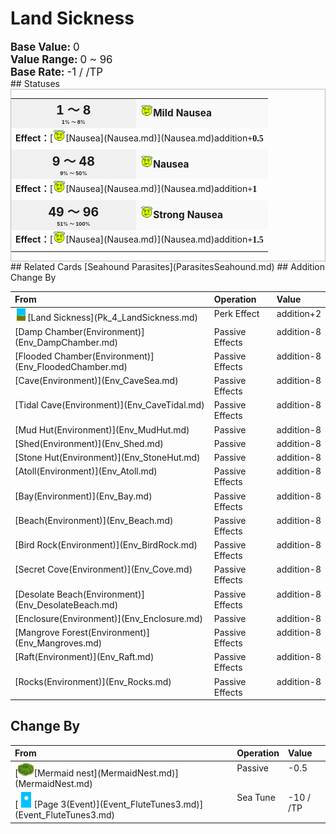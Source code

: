 # Land Sickness  
  
<div style="font-size:1.2em"><b>Base Value: </b> 0 </div>  
<div style="font-size:1.2em"><b>Value Range: </b> 0 ~ 96 </div>  
<div style="font-size:1.2em"><b>Base Rate: </b> -1 / /TP </div>  
## Statuses  
<div  style="border:1px solid #BBB"><table><tr style="height:2em;"><td style="background-color:#F0F0F0;text-align:center;width:180px;font-size:1.4em;font-weight:bold;vertical-align:middle;"><div>1 ～ 8<div><div style="font-size:0.4em">1% ～ 8%</div></td><td colspan=2 style="font-size:1.1em;vertical-align:middle;background-color:#F9F9F9;"><div><b><div style="width:20px;display:inline-block;text-align:center"><img decoding="async" src="Sprite/Dizzy.png" href="a.md" style="max-width:20px;max-height:20px;"></div>Mild Nausea</b></div><div style="font-size:0.8em;padding-top:4px;"></div></td></tr><tr><td colspan=2><b>Effect：</b>[<div style="width:20px;display:inline-block;text-align:center"><img decoding="async" src="Sprite/Dizzy.png" href="a.md" style="max-width:20px;max-height:20px;"></div>[Nausea](Nausea.md)](Nausea.md)addition<span style="font-family:ui-monospace"><b>+0.5</b></span></td></tr><tr><td colspan=2></td></tr><tr style="height:2em;"><td style="background-color:#F0F0F0;text-align:center;width:180px;font-size:1.4em;font-weight:bold;vertical-align:middle;"><div>9 ～ 48<div><div style="font-size:0.4em">9% ～ 50%</div></td><td colspan=2 style="font-size:1.1em;vertical-align:middle;background-color:#F9F9F9;"><div><b><div style="width:20px;display:inline-block;text-align:center"><img decoding="async" src="Sprite/Dizzy.png" href="a.md" style="max-width:20px;max-height:20px;"></div>Nausea</b></div><div style="font-size:0.8em;padding-top:4px;"></div></td></tr><tr><td colspan=2><b>Effect：</b>[<div style="width:20px;display:inline-block;text-align:center"><img decoding="async" src="Sprite/Dizzy.png" href="a.md" style="max-width:20px;max-height:20px;"></div>[Nausea](Nausea.md)](Nausea.md)addition<span style="font-family:ui-monospace"><b>+1</b></span></td></tr><tr><td colspan=2></td></tr><tr style="height:2em;"><td style="background-color:#F0F0F0;text-align:center;width:180px;font-size:1.4em;font-weight:bold;vertical-align:middle;"><div>49 ～ 96<div><div style="font-size:0.4em">51% ～ 100%</div></td><td colspan=2 style="font-size:1.1em;vertical-align:middle;background-color:#F9F9F9;"><div><b><div style="width:20px;display:inline-block;text-align:center"><img decoding="async" src="Sprite/Dizzy.png" href="a.md" style="max-width:20px;max-height:20px;"></div>Strong Nausea</b></div><div style="font-size:0.8em;padding-top:4px;"></div></td></tr><tr><td colspan=2><b>Effect：</b>[<div style="width:20px;display:inline-block;text-align:center"><img decoding="async" src="Sprite/Dizzy.png" href="a.md" style="max-width:20px;max-height:20px;"></div>[Nausea](Nausea.md)](Nausea.md)addition<span style="font-family:ui-monospace"><b>+1.5</b></span></td></tr><tr><td colspan=2></td></tr></table></div>  
## Related Cards  
[Seahound Parasites](ParasitesSeahound.md)  
## Addition Change By  
<table class="table table-bordered" data-toggle="table"  ><thead style=""><tr ><th  style="text-align:left;vertical-align:top;"  >From</th><th  style="text-align:left;vertical-align:top;"  >Operation</th><th  style="text-align:left;vertical-align:top;"  >Value</th></tr></thead><tr ><td  style="text-align:left;vertical-align:top;"  ><div style="width:20px;display:inline-block;text-align:center"><img decoding="async" src="Sprite/GrasslandsEastern.png" href="a.md" style="max-width:20px;max-height:20px;"></div>[Land Sickness](Pk_4_LandSickness.md)</td><td  style="text-align:left;vertical-align:top;"  >Perk Effect</td><td  style="text-align:left;vertical-align:top;"  >addition+2</td></tr><tr ><td  style="text-align:left;vertical-align:top;"  >[Damp Chamber(Environment)](Env_DampChamber.md)</td><td  style="text-align:left;vertical-align:top;"  >Passive Effects</td><td  style="text-align:left;vertical-align:top;"  >addition-8</td></tr><tr ><td  style="text-align:left;vertical-align:top;"  >[Flooded Chamber(Environment)](Env_FloodedChamber.md)</td><td  style="text-align:left;vertical-align:top;"  >Passive Effects</td><td  style="text-align:left;vertical-align:top;"  >addition-8</td></tr><tr ><td  style="text-align:left;vertical-align:top;"  >[Cave(Environment)](Env_CaveSea.md)</td><td  style="text-align:left;vertical-align:top;"  >Passive Effects</td><td  style="text-align:left;vertical-align:top;"  >addition-8</td></tr><tr ><td  style="text-align:left;vertical-align:top;"  >[Tidal Cave(Environment)](Env_CaveTidal.md)</td><td  style="text-align:left;vertical-align:top;"  >Passive Effects</td><td  style="text-align:left;vertical-align:top;"  >addition-8</td></tr><tr ><td  style="text-align:left;vertical-align:top;"  >[Mud Hut(Environment)](Env_MudHut.md)</td><td  style="text-align:left;vertical-align:top;"  >Passive</td><td  style="text-align:left;vertical-align:top;"  >addition-8</td></tr><tr ><td  style="text-align:left;vertical-align:top;"  >[Shed(Environment)](Env_Shed.md)</td><td  style="text-align:left;vertical-align:top;"  >Passive</td><td  style="text-align:left;vertical-align:top;"  >addition-8</td></tr><tr ><td  style="text-align:left;vertical-align:top;"  >[Stone Hut(Environment)](Env_StoneHut.md)</td><td  style="text-align:left;vertical-align:top;"  >Passive</td><td  style="text-align:left;vertical-align:top;"  >addition-8</td></tr><tr ><td  style="text-align:left;vertical-align:top;"  >[Atoll(Environment)](Env_Atoll.md)</td><td  style="text-align:left;vertical-align:top;"  >Passive Effects</td><td  style="text-align:left;vertical-align:top;"  >addition-8</td></tr><tr ><td  style="text-align:left;vertical-align:top;"  >[Bay(Environment)](Env_Bay.md)</td><td  style="text-align:left;vertical-align:top;"  >Passive Effects</td><td  style="text-align:left;vertical-align:top;"  >addition-8</td></tr><tr ><td  style="text-align:left;vertical-align:top;"  >[Beach(Environment)](Env_Beach.md)</td><td  style="text-align:left;vertical-align:top;"  >Passive Effects</td><td  style="text-align:left;vertical-align:top;"  >addition-8</td></tr><tr ><td  style="text-align:left;vertical-align:top;"  >[Bird Rock(Environment)](Env_BirdRock.md)</td><td  style="text-align:left;vertical-align:top;"  >Passive Effects</td><td  style="text-align:left;vertical-align:top;"  >addition-8</td></tr><tr ><td  style="text-align:left;vertical-align:top;"  >[Secret Cove(Environment)](Env_Cove.md)</td><td  style="text-align:left;vertical-align:top;"  >Passive Effects</td><td  style="text-align:left;vertical-align:top;"  >addition-8</td></tr><tr ><td  style="text-align:left;vertical-align:top;"  >[Desolate Beach(Environment)](Env_DesolateBeach.md)</td><td  style="text-align:left;vertical-align:top;"  >Passive Effects</td><td  style="text-align:left;vertical-align:top;"  >addition-8</td></tr><tr ><td  style="text-align:left;vertical-align:top;"  >[Enclosure(Environment)](Env_Enclosure.md)</td><td  style="text-align:left;vertical-align:top;"  >Passive</td><td  style="text-align:left;vertical-align:top;"  >addition-8</td></tr><tr ><td  style="text-align:left;vertical-align:top;"  >[Mangrove Forest(Environment)](Env_Mangroves.md)</td><td  style="text-align:left;vertical-align:top;"  >Passive Effects</td><td  style="text-align:left;vertical-align:top;"  >addition-8</td></tr><tr ><td  style="text-align:left;vertical-align:top;"  >[Raft(Environment)](Env_Raft.md)</td><td  style="text-align:left;vertical-align:top;"  >Passive Effects</td><td  style="text-align:left;vertical-align:top;"  >addition-8</td></tr><tr ><td  style="text-align:left;vertical-align:top;"  >[Rocks(Environment)](Env_Rocks.md)</td><td  style="text-align:left;vertical-align:top;"  >Passive Effects</td><td  style="text-align:left;vertical-align:top;"  >addition-8</td></tr></tbody></table>  
  
## Change By  
<table class="table table-bordered" data-toggle="table"  ><thead style=""><tr ><th  style="text-align:left;vertical-align:top;"  >From</th><th  style="text-align:left;vertical-align:top;"  >Operation</th><th  style="text-align:left;vertical-align:top;"  >Value</th></tr></thead><tr ><td  style="text-align:left;vertical-align:top;"  >[<div style="width:25px;display:inline-block;text-align:center"><img decoding="async" src="Sprite/MermaidNest.png" href="a.md" style="max-width:25px;max-height:25px;"></div>[Mermaid nest](MermaidNest.md)](MermaidNest.md)</td><td  style="text-align:left;vertical-align:top;"  >Passive</td><td  style="text-align:left;vertical-align:top;"  >-0.5</td></tr><tr ><td  style="text-align:left;vertical-align:top;"  >[<div style="width:25px;display:inline-block;text-align:center"><img decoding="async" src="Sprite/WeatherClear_Full.png" href="a.md" style="max-width:25px;max-height:25px;"></div>[Page 3(Event)](Event_FluteTunes3.md)](Event_FluteTunes3.md)</td><td  style="text-align:left;vertical-align:top;"  >Sea Tune</td><td  style="text-align:left;vertical-align:top;"  >-10 / /TP</td></tr></tbody></table>  
  


<script>document.title="Land Sickness - Card Survival Wiki";</script>